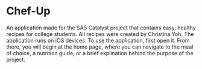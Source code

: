# Chef-Up
An application made for the SAS Catalyst project that contains easy, healthy recipes for college students. All recipes were created by Christina Yoh.
The application runs on iOS devices. 
To use the application, first open it. From there, you will begin at the home page, where you can navigate to the meal of choice, a nutrition guide, or 
a brief explination behind the purpose of the project.
